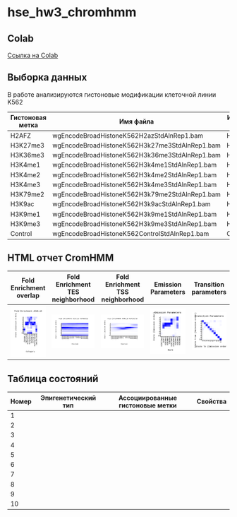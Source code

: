 # hse_hw3_chromhmm
## Colab
[Ссылка на Colab](https://colab.research.google.com/drive/1IQP932OZE9tgE4FGZIPr1rw7EFuKfO2p?usp=sharing)
## Выборка данных
В работе анализируются гистоновые модификации клеточной линии K562

Гистоновая метка | Имя файла | Используемый файл
--- | --- | ---
H2AFZ | wgEncodeBroadHistoneK562H2azStdAlnRep1.bam | H2AFZ.bam
H3K27me3 | wgEncodeBroadHistoneK562H3k27me3StdAlnRep1.bam | H3K27me3.bam
H3K36me3 | wgEncodeBroadHistoneK562H3k36me3StdAlnRep1.bam | H3K36me3.bam
H3K4me1 | wgEncodeBroadHistoneK562H3k4me1StdAlnRep1.bam | H3K4me1.bam
H3K4me2 | wgEncodeBroadHistoneK562H3k4me2StdAlnRep1.bam | H3K4me2.bam
H3K4me3 | wgEncodeBroadHistoneK562H3k4me3StdAlnRep1.bam | H3K4me3.bam
H3K79me2 | wgEncodeBroadHistoneK562H3k79me2StdAlnRep1.bam | H3K79me2.bam
H3K9ac | wgEncodeBroadHistoneK562H3k9acStdAlnRep1.bam | H3K9ac.bam
H3K9me1 | wgEncodeBroadHistoneK562H3k9me1StdAlnRep1.bam | H3K9me1.bam
H3K9me3 | wgEncodeBroadHistoneK562H3k9me3StdAlnRep1.bam | H3K9me3.bam
Control | wgEncodeBroadHistoneK562ControlStdAlnRep1.bam | Control.bam
## HTML отчет CromHMM

Fold Enrichment overlap | Fold Enrichment TES neighborhood | Fold Enrichment TSS neighborhood | Emission Parameters | Transition parameters
--- | --- | --- | --- | ---
![](/ChromHMM_data/A549_10_overlap.png) |  ![](/ChromHMM_data/A549_10_RefSeqTES_neighborhood.png) | ![](/ChromHMM_data/A549_10_RefSeqTSS_neighborhood.png) |  ![](/ChromHMM_data/emissions_10.png) | ![](/ChromHMM_data/transitions_10.png)

## Таблица состояний

Номер | Эпигенетический тип | Ассоциированные гистоновые метки | Свойства
--- | --- | --- | ---
1 |||
2 |||
3 |||
4 |||
5 |||
6 |||
7 |||
8 |||
9 |||
10 |||


